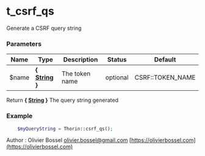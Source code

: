 # t_csrf_qs

Generate a CSRF query string


### Parameters
Name  |  Type  |  Description  |  Status  |  Default
------------  |  ------------  |  ------------  |  ------------  |  ------------
$name  |  **{ [String](http://php.net/manual/en/language.types.string.php) }**  |  The token name  |  optional  |  CSRF::TOKEN_NAME

Return **{ [String](http://php.net/manual/en/language.types.string.php) }** The query string generated

### Example
```php
	$myQueryString = Thorin::csrf_qs();
```
Author : Olivier Bossel [olivier.bossel@gmail.com](mailto:olivier.bossel@gmail.com) [https://olivierbossel.com](https://olivierbossel.com)